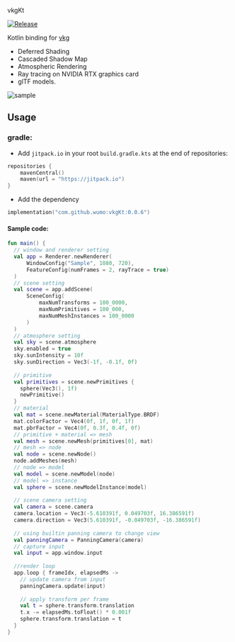 vkgKt

[![Release](https://jitpack.io/v/wumo/vkgKt.svg)](https://jitpack.io/#wumo/vkgKt)

Kotlin binding for [vkg](https://github.com/wumo/vkg)

- Deferred Shading
- Cascaded Shadow Map
- Atmospheric Rendering
- Ray tracing on NVIDIA RTX graphics card
- glTF models.

![sample](doc/sample.gif)

## Usage

### gradle:

* Add `jitpack.io` in your root `build.gradle.kts` at the end of repositories:

```kotlin
repositories {
    mavenCentral()
    maven(url = "https://jitpack.io")
}
```

* Add the dependency

```kotlin
implementation("com.github.wumo:vkgKt:0.0.6")
```



#### Sample code:

```kotlin
fun main() {
  // window and renderer setting
  val app = Renderer.newRenderer(
      WindowConfig("Sample", 1080, 720),
      FeatureConfig(numFrames = 2, rayTrace = true)
  )
  // scene setting
  val scene = app.addScene(
      SceneConfig(
          maxNumTransforms = 100_0000,
          maxNumPrimitives = 100_000,
          maxNumMeshInstances = 100_0000
      )
  )
  // atmosphere setting
  val sky = scene.atmosphere
  sky.enabled = true
  sky.sunIntensity = 10f
  sky.sunDirection = Vec3(-1f, -0.1f, 0f)
  
  // primitive
  val primitives = scene.newPrimitives {
    sphere(Vec3(), 1f)
    newPrimitive()
  }
  // material
  val mat = scene.newMaterial(MaterialType.BRDF)
  mat.colorFactor = Vec4(0f, 1f, 0f, 1f)
  mat.pbrFactor = Vec4(0f, 0.3f, 0.4f, 0f)
  // primitive + material => mesh
  val mesh = scene.newMesh(primitives[0], mat)
  // mesh => node
  val node = scene.newNode()
  node.addMeshes(mesh)
  // node => model
  val model = scene.newModel(node)
  // model => instance
  val sphere = scene.newModelInstance(model)
  
  // scene camera setting
  val camera = scene.camera
  camera.location = Vec3(-5.610391f, 0.049703f, 16.386591f)
  camera.direction = Vec3(5.610391f, -0.049703f, -16.386591f)
  
  // using builtin panning camera to change view
  val panningCamera = PanningCamera(camera)
  // capture input
  val input = app.window.input
  
  //render loop
  app.loop { frameIdx, elapsedMs ->
    // update camera from input
    panningCamera.update(input)
    
    // apply transform per frame
    val t = sphere.transform.translation
    t.x -= elapsedMs.toFloat() * 0.001f
    sphere.transform.translation = t
  }
}
```



